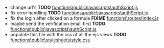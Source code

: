- change url's __TODO__ [functions\public\javascripts\authScript.js](functions\public\javascripts\authScript.js)
- fix error handling __TODO__ [functions\public\javascripts\authScript.js](functions\public\javascripts\authScript.js)
- fix the login after clicked on a formule __FIXME__ [functions\routes\index.js](functions\routes\index.js)
- maybe send the verification email first __TODO__ [functions\public\javascripts\authScript.js](functions\public\javascripts\authScript.js)
- populate this file with the css of all the ejs views __TODO__ [functions\public\stylesheets\style.css](functions\public\stylesheets\style.css)
